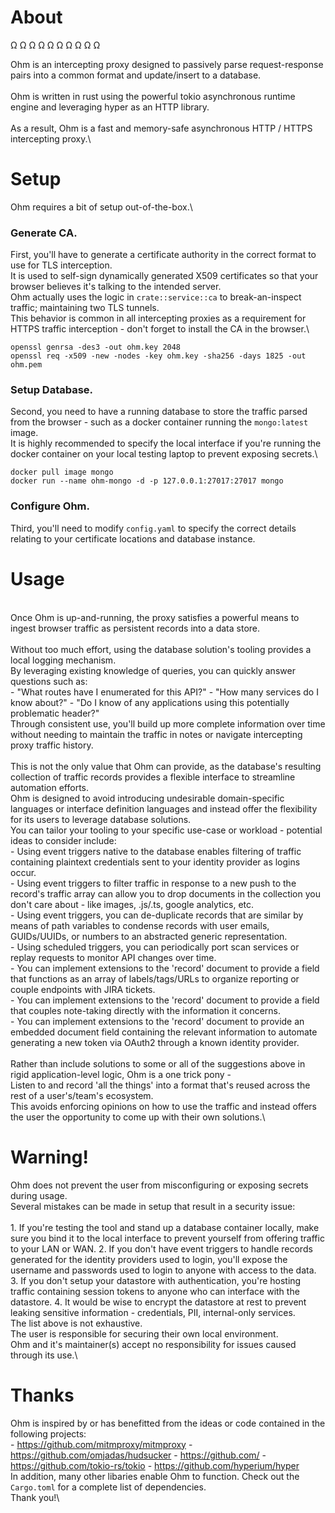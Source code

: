 # About

Ω Ω Ω Ω Ω Ω Ω Ω Ω Ω

Ohm is an intercepting proxy designed to passively parse request-response pairs into a common format and update/insert to a database.\
\
Ohm is written in rust using the powerful tokio asynchronous runtime engine and leveraging hyper as an HTTP library.\
\
As a result, Ohm is a fast and memory-safe asynchronous HTTP / HTTPS intercepting proxy.\

# Setup

Ohm requires a bit of setup out-of-the-box.\

### Generate CA.

First, you'll have to generate a certificate authority in the correct format to use for TLS interception.\
It is used to self-sign dynamically generated X509 certificates so that your browser believes it's talking to the intended server.\
Ohm actually uses the logic in `crate::service::ca` to break-an-inspect traffic; maintaining two TLS tunnels.\
This behavior is common in all intercepting proxies as a requirement for HTTPS traffic interception - don't forget to install the CA in the browser.\

```
openssl genrsa -des3 -out ohm.key 2048
openssl req -x509 -new -nodes -key ohm.key -sha256 -days 1825 -out ohm.pem
```

### Setup Database.

Second, you need to have a running database to store the traffic parsed from the browser - such as a docker container running the `mongo:latest` image.\
It is highly recommended to specify the local interface if you're running the docker container on your local testing laptop to prevent exposing secrets.\

```
docker pull image mongo
docker run --name ohm-mongo -d -p 127.0.0.1:27017:27017 mongo
```

### Configure Ohm.

Third, you'll need to modify `config.yaml` to specify the correct details relating to your certificate locations and database instance.

# Usage
\
Once Ohm is up-and-running, the proxy satisfies a powerful means to ingest browser traffic as persistent records into a data store.\
\
Without too much effort, using the database solution's tooling provides a local logging mechanism.\
By leveraging existing knowledge of queries, you can quickly answer questions such as:\
        - "What routes have I enumerated for this API?"
        - "How many services do I know about?"
        - "Do I know of any applications using this potentially problematic header?"
\
Through consistent use, you'll build up more complete information over time without needing to maintain the traffic in notes or navigate intercepting proxy traffic history.\
\
This is not the only value that Ohm can provide, as the database's resulting collection of traffic records provides a flexible interface to streamline automation efforts.\
Ohm is designed to avoid introducing undesirable domain-specific languages or interface definition languages and instead offer the flexibility for its users to leverage database solutions.\
You can tailor your tooling to your specific use-case or workload - potential ideas to consider include:\
        - Using event triggers native to the database enables filtering of traffic containing plaintext credentials sent to your identity provider as logins occur.\
        - Using event triggers to filter traffic in response to a new push to the record's traffic array can allow you to drop documents in the collection you don't care about - like images, .js/.ts, google analytics, etc.\
        - Using event triggers, you can de-duplicate records that are similar by means of path variables to condense records with user emails, GUIDs/UUIDs, or numbers to an abstracted generic representation.\
        - Using scheduled triggers, you can periodically port scan services or replay requests to monitor API changes over time.\
        - You can implement extensions to the 'record' document to provide a field that functions as an array of labels/tags/URLs to organize reporting or couple endpoints with JIRA tickets.\
        - You can implement extensions to the 'record' document to provide a field that couples note-taking directly with the information it concerns.\
        - You can implement extensions to the 'record' document to provide an embedded document field containing the relevant information to automate generating a new token via OAuth2 through a known identity provider.\
\
Rather than include solutions to some or all of the suggestions above in rigid application-level logic, Ohm is a one trick pony -\
Listen to and record 'all the things' into a format that's reused across the rest of a user's/team's ecosystem.\
This avoids enforcing opinions on how to use the traffic and instead offers the user the opportunity to come up with their own solutions.\

# Warning!

Ohm does not prevent the user from misconfiguring or exposing secrets during usage.\
Several mistakes can be made in setup that result in a security issue:\
\
    1. If you're testing the tool and stand up a database container locally, make sure you bind it to the local interface to prevent yourself from offering traffic to your LAN or WAN.
    2. If you don't have event triggers to handle records generated for the identity providers used to login, you'll expose the username and passwords used to login to anyone with access to the data.
    3. If you don't setup your datastore with authentication, you're hosting traffic containing session tokens to anyone who can interface with the datastore.
    4. It would be wise to encrypt the datastore at rest to prevent leaking sensitive information - credentials, PII, internal-only services.
\
The list above is not exhaustive.\
The user is responsible for securing their own local environment.\
Ohm and it's maintainer(s) accept no responsibility for issues caused through its use.\

# Thanks

Ohm is inspired by or has benefitted from the ideas or code contained in the following projects:\
        - https://github.com/mitmproxy/mitmproxy
        - https://github.com/omjadas/hudsucker
        - https://github.com/
        - https://github.com/tokio-rs/tokio
        - https://github.com/hyperium/hyper
\
In addition, many other libaries enable Ohm to function. Check out the `Cargo.toml` for a complete list of dependencies.\
Thank you!\
